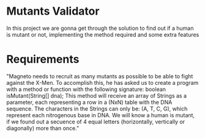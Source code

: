 # Mutants Validator

In this project we are gonna get through the solution to find out if a human is mutant or not, implementing the method required and some extra features

# Requirements

"Magneto needs to recruit as many mutants as possible to be able to fight against the X-Men.
To accomplish this, he has asked us to create a program with a method or function with the following signature:
  boolean isMutant(String[] dna);
This method will receive an array of Strings as a parameter, each representing a row in a (NxN) table with the DNA sequence. 
The characters in the Strings can only be: (A, T, C, G), which represent each nitrogenous base in DNA.
We will know a human is mutant, if we found out a secuence of 4 equal letters (horizontally, vertically or diagonally) more than once."



